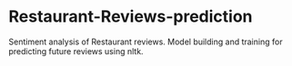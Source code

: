 # Restaurant-Reviews-prediction

Sentiment analysis of Restaurant reviews. Model building and training for predicting future reviews using nltk.
